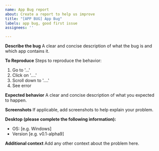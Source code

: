 ```yaml
---
name: App Bug report
about: Create a report to help us improve
title: "[APP BUG] App Bug"
labels: app bug, good first issue
assignees: ''

---
```


**Describe the bug**
A clear and concise description of what the bug is and which app contains it.

**To Reproduce**
Steps to reproduce the behavior:
1. Go to '...'
2. Click on '....'
3. Scroll down to '....'
4. See error

**Expected behavior**
A clear and concise description of what you expected to happen.

**Screenshots**
If applicable, add screenshots to help explain your problem.

**Desktop (please complete the following information):**
 - OS: [e.g. Windows]
 - Version [e.g. v0.1-alpha9]

**Additional context**
Add any other context about the problem here.
